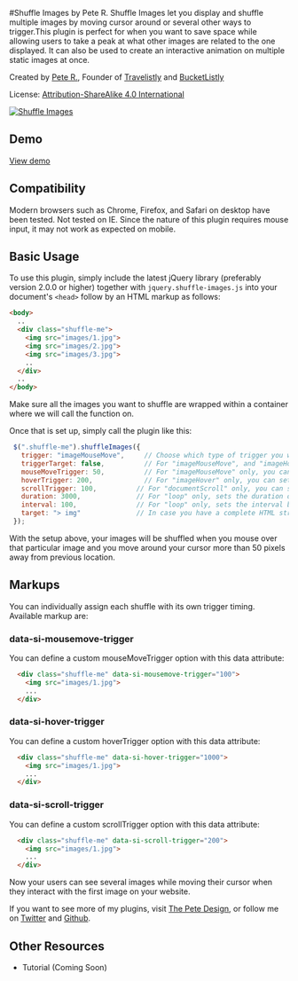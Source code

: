#Shuffle Images by Pete R.
Shuffle Images let you display and shuffle multiple images by moving cursor around or several other ways to trigger.This plugin is perfect for when you want to save space while allowing users to take a peak at what other images are related to the one displayed. It can also be used to create an interactive animation on multiple static images at once.


Created by [Pete R.](http://www.thepetedesign.com), Founder of [Travelistly](http://www.travelistly.com) and [BucketListly](http://www.bucketlistly.com)

License: [Attribution-ShareAlike 4.0 International](http://creativecommons.org/licenses/by-sa/4.0/deed.en_US)

[![Shuffle Images](http://www.thepetedesign.com/images/shuffle-images_image.jpg "Shuffle Images")](http://www.thepetedesign.com/demos/shuffle-images_demo.html)


## Demo
[View demo](http://www.thepetedesign.com/demos/shuffle-images_demo.html)

## Compatibility
Modern browsers such as Chrome, Firefox, and Safari on desktop have been tested. Not tested on IE. Since the nature of this plugin requires mouse input, it may not work as expected on mobile.

## Basic Usage
To use this plugin, simply include the latest jQuery library (preferably version 2.0.0 or higher) together with `jquery.shuffle-images.js` into your document's `<head>` follow by an HTML markup as follows:

````html
<body>
  ..
  <div class="shuffle-me">
    <img src="images/1.jpg">
    <img src="images/2.jpg">
    <img src="images/3.jpg">
    ..
  </div>
  ..
</body>

````
Make sure all the images you want to shuffle are wrapped within a container where we will call the function on.

Once that is set up, simply call the plugin like this:

````javascript
 $(".shuffle-me").shuffleImages({
   trigger: "imageMouseMove",     // Choose which type of trigger you want here. Available options are "imageMouseMove", "imageHover", "documentMouseMove", and "documentScroll". "imageMouseMove" will trigger when your mouse over the image and move your cursor. "imageHover" will trigger when you mouse over without moving your cursor. "documentMouseMove" will trigger when cursor is being moved anywhere on the page. "documentScroll" will trigger when you scroll the page. The default value is "imageMouseMove"
   triggerTarget: false,          // For "imageMouseMove", and "imageHover" only, you can set which element to trigger the image shuffle when mouse over. For example, if you want a container ".main" to trigger an image shuffle instead of the image itself, put $(".main") for this option. Default value is false.
   mouseMoveTrigger: 50,          // For "imageMouseMove" only, you can set how many pixels you have to move in order to trigger one image shuffle. The lower the faster. The default value is 50.
   hoverTrigger: 200,             // For "imageHover" only, you can set how long you have to hover the image until it shuffles to other images. The option accepts milliseconds without unit. The default value is 200.
   scrollTrigger: 100,          // For "documentScroll" only, you can set how many pixels you have to scroll to see the image shuffle. The default value is 100.
   duration: 3000,              // For "loop" only, sets the duration of the shuffling loop in miliseconds
   interval: 100,               // For "loop" only, sets the interval between each image shuffle in miliseconds
   target: "> img"              // In case you have a complete HTML structure, you can set your own custom selector to your images here. The default value is "> img" which means images that are directly under the "shuffle-me" will be used to shuffle.
 });
````
With the setup above, your images will be shuffled when you mouse over that particular image and you move around your cursor more than 50 pixels away from previous location.

## Markups
You can individually assign each shuffle with its own trigger timing. Available markup are:


### data-si-mousemove-trigger
You can define a custom mouseMoveTrigger option with this data attribute:

````html
  <div class="shuffle-me" data-si-mousemove-trigger="100">
    <img src="images/1.jpg">
    ...
  </div>
````

### data-si-hover-trigger
You can define a custom hoverTrigger option with this data attribute:

````html
  <div class="shuffle-me" data-si-hover-trigger="1000">
    <img src="images/1.jpg">
    ...
  </div>
````

### data-si-scroll-trigger
You can define a custom scrollTrigger option with this data attribute:

````html
  <div class="shuffle-me" data-si-scroll-trigger="200">
    <img src="images/1.jpg">
    ...
  </div>
````

Now your users can see several images while moving their cursor when they interact with the first image on your website. 

If you want to see more of my plugins, visit [The Pete Design](http://www.thepetedesign.com/#plugins), or follow me on [Twitter](http://www.twitter.com/peachananr) and [Github](http://www.github.com/peachananr).

## Other Resources
- Tutorial (Coming Soon)
